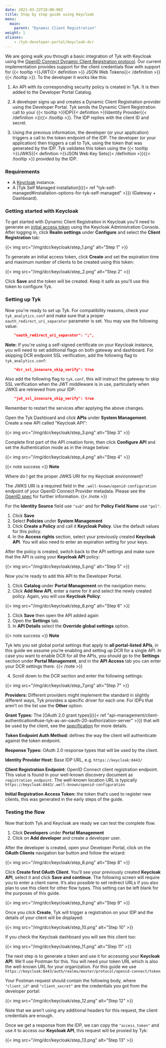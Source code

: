 ```yaml
---
date: 2021-03-22T10:00:00Z
title: Step by step guide using Keycloak
menu:
  main:
    parent: "Dynamic Client Registration"
weight: 1 
aliases:
    - /tyk-developer-portal/keycloak-dcr
---
```


We are going walk you through a basic integration of Tyk with Keycloak using the [OpenID Connect Dynamic Client Registration protocol](https://tools.ietf.org/html/rfc7591). Our current implementation provides support for the client credentials flow with support for {{< tooltip >}}JWT{{< definition >}} JSON Web Tokens{{< /definition >}}{{< /tooltip >}}. To the developer it works like this:

1. An API with its corresponding security policy is created in Tyk. It is then added to the Developer Portal Catalog.

2. A developer signs up and creates a Dynamic Client Registration provider using the Developer Portal.
Tyk sends the Dynamic Client Registration call to your {{< tooltip >}}IDP{{< definition >}}Identity Provider{{< /definition >}}{{< /tooltip >}}. The IDP replies with the client ID and secret.

3. Using the previous information, the developer (or your application) triggers a call to the token endpoint of the IDP.
The developer (or your application) then triggers a call to Tyk, using the token that was generated by the IDP. Tyk validates this token using the {{< tooltip >}}JWKS{{< definition >}}JSON Web Key Sets{{< /definition >}}{{< /tooltip >}} provided by the IDP.

### Requirements

- A [Keycloak](https://www.keycloak.org/) instance.
- A [Tyk Self Managed installation]({{< ref "tyk-self-managed#installation-options-for-tyk-self-managed" >}}) (Gateway + Dashboard).

### Getting started with Keycloak

To get started with Dynamic Client Registration in Keycloak you'll need to generate an [initial access token](https://openid.net/specs/openid-connect-registration-1_0.html#Terminology) using the Keycloak Administration Console. After logging in, click **Realm settings**  under **Configure** and select the **Client Registration** tab:

{{< img src="/img/dcr/keycloak/step_1.png" alt="Step 1" >}}

To generate an initial access token, click **Create** and set the expiration time and maximum number of clients to be created using this token:

{{< img src="/img/dcr/keycloak/step_2.png" alt="Step 2" >}}

Click **Save** and the token will be created. Keep it safe as you'll use this token to configure Tyk.

### Setting up Tyk

Now you're ready to set up Tyk. For compatibility reasons, check your `tyk_analytics.conf` and make sure that a proper `oauth_redirect_uri_separator` parameter is set. You may use the following value:

```json
    "oauth_redirect_uri_separator": ";",
```

**Note:** If you're using a self-signed certificate on your Keycloak instance, you will need to set additional flags on both gateway and dashboard. For skipping DCR endpoint SSL verification, add the following flag to `tyk_analytics.conf`:

```json
    "dcr_ssl_insecure_skip_verify": true
```

Also add the following flag to `tyk.conf`, this will instruct the gateway to skip SSL verification when the JWT middleware is in use, particularly when JWKS are retrieved from your IDP:

```json
    "jwt_ssl_insecure_skip_verify": true
```

Remember to restart the services after applying the above changes.

Open the Tyk Dashboard and click **APIs** under **System Management**. Create a new API called "Keycloak API":

{{< img src="/img/dcr/keycloak/step_3.png" alt="Step 3" >}}

Complete first part of the API creation form, then click **Configure API** and set the Authentication mode as in the image below:

{{< img src="/img/dcr/keycloak/step_4.png" alt="Step 4" >}}

{{< note success >}}
**Note**  

Where do I get the proper JWKS URI for my Keycloak environment?

The JWKS URI is a required field in the `.well-known/openid-configuration` endpoint of your OpenID Connect Provider metadata. Please see the [OpenID spec](https://openid.net/specs/openid-connect-discovery-1_0.html#ProviderConfigurationResponse) for further information.
{{< /note >}}



For the **Identity Source** field use `"sub"` and for **Policy Field Name** use `"pol"`.

1. Click **Save** 
2. Select **Policies** under **System Management**
3. Click **Create a Policy** and call it **Keycloak Policy**. Use the default values for this policy.
4. In the **Access rights** section, select your previously created **Keycloak API**. You will also need to enter an expiration setting for your keys.

After the policy is created, switch back to the API settings and make sure that the API is using your **Keycloak API** policy:

{{< img src="/img/dcr/keycloak/step_5.png" alt="Step 5" >}}

Now you're ready to add this API to the Developer Portal. 
1. Click **Catalog** under **Portal Management** on the navigation menu. 
2. Click **Add New API**, enter a name for it and select the newly created policy. Again, you will use **Keycloak Policy**:

{{< img src="/img/dcr/keycloak/step_6.png" alt="Step 6" >}}

1. Click **Save** then open the API added again
2. Open the **Settings** tab. 
3. In **API Details** select the **Override global settings** option.

{{< note success >}}
**Note**  

Tyk lets you set global portal settings that apply to **all portal-listed APIs**, in this guide we assume you’re enabling and setting up DCR for a single API. In case you want to enable DCR for all the APIs, you should go to the **Settings** section under **Portal Management**, and in the **API Access** tab you can enter your DCR settings there.
{{< /note >}}

4. Scroll down to the DCR section and enter the following settings:

{{< img src="/img/dcr/keycloak/step_7.png" alt="Step 7" >}}

**Providers:** Different providers might implement the standard in slightly different ways, Tyk provides a specific driver for each one. For IDPs that aren’t on the list use the **Other** option.

**Grant Types:** The [OAuth 2.0 grant types]({{< ref "api-management/client-authentication#use-tyk-as-an-oauth-20-authorization-server" >}}) that will be used by the client, see the [specification](https://openid.net/specs/openid-connect-registration-1_0.html#rfc.section.2) for more details.

**Token Endpoint Auth Method:** defines the way the client will authenticate against the token endpoint.

**Response Types:** OAuth 2.0 response types that will be used by the client.

**Identity Provider Host:** Base IDP URL, e.g. `https://keycloak:8443/`

**Client Registration Endpoint:** OpenID Connect client registration endpoint. This value is found in your well-known discovery document as `registration_endpoint`. The well-known location URL is typically `https://keycloak:8443/.well-known/openid-configuration`

**Initial Registration Access Token:** the token that’s used to register new clients, this was generated in the early steps of the guide.

### Testing the flow

Now that both Tyk and Keycloak are ready we can test the complete flow. 

1. Click **Developers** under **Portal Management**
2. Click on **Add developer** and create a developer user.

After the developer is created, open your Developer Portal, click on the **OAuth Clients** navigation bar button and follow the wizard:

{{< img src="/img/dcr/keycloak/step_8.png" alt="Step 8" >}}

Click **Create first OAuth Client**. You’ll see your previously created **Keycloak API**, select it and click **Save and continue**. The following screen will require you to enter a client name. It’s also possible to set redirect URLs if you also plan to use this client for other flow types. This setting can be left blank for the purposes of this guide.

{{< img src="/img/dcr/keycloak/step_9.png" alt="Step 9" >}}

Once you click **Create**, Tyk will trigger a registration on your IDP and the details of your client will be displayed:

{{< img src="/img/dcr/keycloak/step_10.png" alt="Step 10" >}}

If you check the Keycloak dashboard you will see this client too:

{{< img src="/img/dcr/keycloak/step_11.png" alt="Step 11" >}}

The next step is to generate a token and use it for accessing your **Keycloak API**. We'll use Postman for this. You will need your token URL which is also the well-known URL for your organization.
For this guide we use `https://keycloak:8443/auth/realms/master/protocol/openid-connect/token`

Your Postman request should contain the following body, where `"client_id"` and `"client_secret"` are the credentials you got from the developer portal:

{{< img src="/img/dcr/keycloak/step_12.png" alt="Step 12" >}}

Note that we aren’t using any additional headers for this request, the client credentials are enough.

Once we get a response from the IDP, we can copy the `"access_token"` and use it to access our **Keycloak API**, this request will be proxied by Tyk:

{{< img src="/img/dcr/keycloak/step_13.png" alt="Step 13" >}}

